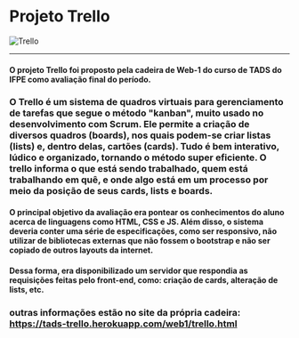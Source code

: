 # Projeto Trello
![Trello](https://d2k1ftgv7pobq7.cloudfront.net/meta/u/res/images/brand-assets/Logos/0099ec3754bf473d2bbf317204ab6fea/trello-logo-blue.png)

----------

#### O projeto Trello foi proposto pela cadeira de Web-1 do curso de TADS do IFPE como avaliação final do período.

###   O Trello é um sistema de quadros virtuais para gerenciamento de tarefas que segue o método "kanban", muito usado no desenvolvimento com Scrum. Ele permite a criação de diversos quadros (boards), nos quais podem-se criar listas (lists) e, dentro delas, cartões (cards). Tudo é bem interativo, lúdico e organizado, tornando o método super eficiente. O trello informa o que está sendo trabalhado, quem está trabalhando em quê, e onde algo está em um processo por meio da posição de seus cards, lists e boards.

#### O principal objetivo da avaliação era pontear os conhecimentos do aluno acerca de linguagens como HTML, CSS e JS. Além disso, o sistema deveria conter uma série de especificações, como ser responsivo, não utilizar de bibliotecas externas que não fossem o bootstrap e não ser copiado de outros layouts da internet.

#### Dessa forma, era disponibilizado um servidor que respondia as requisições feitas pelo front-end, como: criação de cards, alteração de lists, etc.

### outras informações estão no site da própria cadeira: https://tads-trello.herokuapp.com/web1/trello.html
